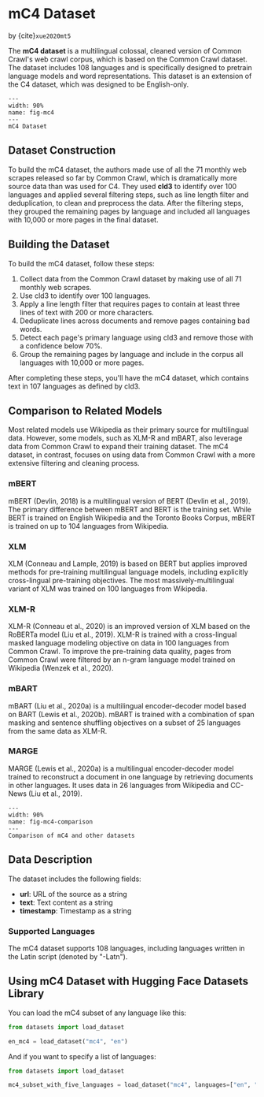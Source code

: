 # mC4 Dataset

by {cite}`xue2020mt5`

The **mC4 dataset** is a multilingual colossal, cleaned version of Common Crawl's web crawl corpus, which is based on the Common Crawl dataset. The dataset includes 108 languages and is specifically designed to pretrain language models and word representations. This dataset is an extension of the C4 dataset, which was designed to be English-only.

```{figure} figs/mc4.png
---
width: 90%
name: fig-mc4
---
mC4 Dataset
```

## Dataset Construction

To build the mC4 dataset, the authors made use of all the 71 monthly web scrapes released so far by Common Crawl, which is dramatically more source data than was used for C4. They used **cld3** to identify over 100 languages and applied several filtering steps, such as line length filter and deduplication, to clean and preprocess the data. After the filtering steps, they grouped the remaining pages by language and included all languages with 10,000 or more pages in the final dataset.

## Building the Dataset

To build the mC4 dataset, follow these steps:

1. Collect data from the Common Crawl dataset by making use of all 71 monthly web scrapes.
2. Use cld3 to identify over 100 languages.
3. Apply a line length filter that requires pages to contain at least three lines of text with 200 or more characters.
4. Deduplicate lines across documents and remove pages containing bad words.
5. Detect each page's primary language using cld3 and remove those with a confidence below 70%.
6. Group the remaining pages by language and include in the corpus all languages with 10,000 or more pages.

After completing these steps, you'll have the mC4 dataset, which contains text in 107 languages as defined by cld3.

## Comparison to Related Models

Most related models use Wikipedia as their primary source for multilingual data. However, some models, such as XLM-R and mBART, also leverage data from Common Crawl to expand their training dataset. The mC4 dataset, in contrast, focuses on using data from Common Crawl with a more extensive filtering and cleaning process.

### mBERT

mBERT (Devlin, 2018) is a multilingual version of BERT (Devlin et al., 2019). The primary difference between mBERT and BERT is the training set. While BERT is trained on English Wikipedia and the Toronto Books Corpus, mBERT is trained on up to 104 languages from Wikipedia.

### XLM

XLM (Conneau and Lample, 2019) is based on BERT but applies improved methods for pre-training multilingual language models, including explicitly cross-lingual pre-training objectives. The most massively-multilingual variant of XLM was trained on 100 languages from Wikipedia.

### XLM-R

XLM-R (Conneau et al., 2020) is an improved version of XLM based on the RoBERTa model (Liu et al., 2019). XLM-R is trained with a cross-lingual masked language modeling objective on data in 100 languages from Common Crawl. To improve the pre-training data quality, pages from Common Crawl were filtered by an n-gram language model trained on Wikipedia (Wenzek et al., 2020).

### mBART

mBART (Liu et al., 2020a) is a multilingual encoder-decoder model based on BART (Lewis et al., 2020b). mBART is trained with a combination of span masking and sentence shuffling objectives on a subset of 25 languages from the same data as XLM-R.

### MARGE

MARGE (Lewis et al., 2020a) is a multilingual encoder-decoder model trained to reconstruct a document in one language by retrieving documents in other languages. It uses data in 26 languages from Wikipedia and CC-News (Liu et al., 2019).

```{figure} figs/mc4-comparison.png
---
width: 90%
name: fig-mc4-comparison
---
Comparison of mC4 and other datasets
```

## Data Description

The dataset includes the following fields:

- **url**: URL of the source as a string
- **text**: Text content as a string
- **timestamp**: Timestamp as a string

### Supported Languages

The mC4 dataset supports 108 languages, including languages written in the Latin script (denoted by "-Latn").

## Using mC4 Dataset with Hugging Face Datasets Library

You can load the mC4 subset of any language like this:

```python
from datasets import load_dataset

en_mc4 = load_dataset("mc4", "en")
```

And if you want to specify a list of languages:

```python
from datasets import load_dataset

mc4_subset_with_five_languages = load_dataset("mc4", languages=["en", "fr", "es", "de", "zh"])
```
